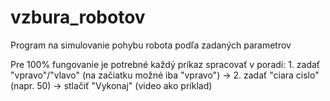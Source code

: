 # vzbura_robotov
Program na simulovanie pohybu robota podľa zadaných parametrov

Pre 100% fungovanie je potrebné každý príkaz spracovať v poradí: 1. zadať "vpravo"/"vlavo" (na začiatku možné iba "vpravo") -> 2. zadať "ciara cislo" (napr. 50) -> stlačiť "Vykonaj"
(video ako príklad)
